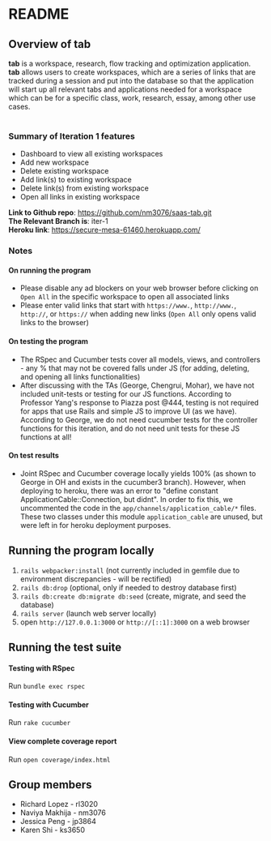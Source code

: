 # README

## Overview of tab 
**tab** is a workspace, research, flow tracking and optimization application. **tab** allows users to create workspaces, which are a series of links that are tracked during a session and put into the database so that the application will start up all relevant tabs and applications needed for a workspace which can be for a specific class, work, research, essay, among other use cases. <br /> <br />

### Summary of Iteration 1 features
- Dashboard to view all existing workspaces
- Add new workspace
- Delete existing workspace
- Add link(s) to existing workspace
- Delete link(s) from existing workspace
- Open all links in existing workspace

**Link to Github repo**: https://github.com/nm3076/saas-tab.git <br />
**The Relevant Branch is**: iter-1 <br />
**Heroku link**: https://secure-mesa-61460.herokuapp.com/


### Notes
#### On running the program
- Please disable any ad blockers on your web browser before clicking on `Open All` in the specific workspace to open all associated links
- Please enter valid links that start with `https://www.`, `http://www.`, `http://`, or `https://` when adding new links (`Open All` only opens valid links to the browser)
#### On testing the program
- The RSpec and Cucumber tests cover all models, views, and controllers - any % that may not be covered falls under JS (for adding, deleting, and opening all links functionalities)
- After discussing with the TAs (George, Chengrui, Mohar), we have not included unit-tests or testing for our JS functions. According to Professor Yang's response to Piazza post @444, testing is not required for apps that use Rails and simple JS to improve UI (as we have). According to George, we do not need cucumber tests for the controller functions for this iteration, and do not need unit tests for these JS functions at all!
#### On test results
- Joint RSpec and Cucumber coverage locally yields 100% (as shown to George in OH and exists in the cucumber3 branch). However, when deploying to heroku, there was an error to "define constant ApplicationCable::Connection, but didnt". In order to fix this, we uncommented the code in the `app/channels/application_cable/*` files. These two classes under this module `application_cable` are unused, but were left in for heroku deployment purposes.

## Running the program locally
1.  `rails webpacker:install` (not currently included in gemfile due to environment discrepancies - will be rectified) 
2.  `rails db:drop` (optional, only if needed to destroy database first)
3.  `rails db:create db:migrate db:seed` (create, migrate, and seed the database)
4.  `rails server` (launch web server locally)
5.  open `http://127.0.0.1:3000` or `http://[::1]:3000` on a web browser

## Running the test suite
#### Testing with RSpec
Run `bundle exec rspec`
#### Testing with Cucumber
Run `rake cucumber`
#### View complete coverage report
Run `open coverage/index.html` 

## Group members
* Richard Lopez - rl3020
* Naviya Makhija - nm3076
* Jessica Peng - jp3864
* Karen Shi - ks3650

